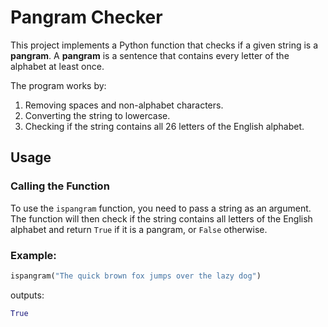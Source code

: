 # Pangram Checker

This project implements a Python function that checks if a given string is a **pangram**. A **pangram** is a sentence that contains every letter of the alphabet at least once.

The program works by:

1. Removing spaces and non-alphabet characters.
2. Converting the string to lowercase.
3. Checking if the string contains all 26 letters of the English alphabet.

## Usage

### Calling the Function

To use the `ispangram` function, you need to pass a string as an argument. The function will then check if the string contains all letters of the English alphabet and return `True` if it is a pangram, or `False` otherwise.

### Example:

```python
ispangram("The quick brown fox jumps over the lazy dog")
```

outputs:

```python
True
```
